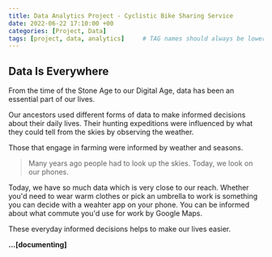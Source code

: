 ```yaml
---
title: Data Analytics Project - Cyclistic Bike Sharing Service
date: 2022-06-22 17:10:00 +00
categories: [Project, Data]
tags: [project, data, analytics]     # TAG names should always be lowercase
---
```


## Data Is Everywhere

From the time of the Stone Age to our Digital Age, data has been an essential part of our lives. 

Our ancestors used different forms of data to make informed decisions about their daily lives. Their hunting expeditions were influenced by what they could tell from the skies by observing the weather.

Those that engage in farming were informed by weather and seasons.

> Many years ago people had to look up the skies. Today, we look on our phones.

Today, we have so much data which is very close to our reach. Whether you'd need to wear warm clothes or pick an umbrella to work is something you can decide with a weahter app on your phone. You can be informed about what commute you'd use for work by Google Maps.

These everyday informed decisions helps to make our lives easier.

**...[documenting]**